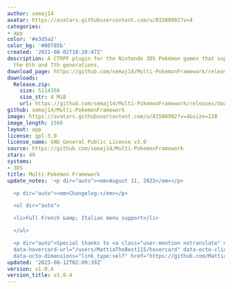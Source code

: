```yaml
---
author: semaj14
avatar: https://avatars.githubusercontent.com/u/81500902?v=4
categories:
- app
color: '#e3d5a2'
color_bg: '#80785b'
created: '2021-08-02T18:20:47Z'
description: A CTRPF plugin for the Nintendo 3DS Pokémon games that supports both
  the 6th and 7th generations.
download_page: https://github.com/semaj14/Multi-PokemonFramework/releases
downloads:
  Release.zip:
    size: 5114356
    size_str: 4 MiB
    url: https://github.com/semaj14/Multi-PokemonFramework/releases/download/v1.0.4/Release.zip
github: semaj14/Multi-PokemonFramework
image: https://avatars.githubusercontent.com/u/81500902?v=4&size=128
image_length: 1566
layout: app
license: gpl-3.0
license_name: GNU General Public License v3.0
source: https://github.com/semaj14/Multi-PokemonFramework
stars: 49
systems:
- 3DS
title: Multi-Pokémon Framework
update_notes: '<p dir="auto"><em>August 11, 2023</em></p>

  <p dir="auto"><em>Changelog:</em></p>

  <ul dir="auto">

  <li>Full French &amp; Italian menu support</li>

  </ul>

  <p dir="auto">Special thanks to <a class="user-mention notranslate" data-hovercard-type="user"
  data-hovercard-url="/users/MattiaTheBest115/hovercard" data-octo-click="hovercard-link-click"
  data-octo-dimensions="link_type:self" href="https://github.com/MattiaTheBest115">@MattiaTheBest115</a></p>'
updated: '2023-08-12T02:09:39Z'
version: v1.0.4
version_title: v1.0.4
---
```

